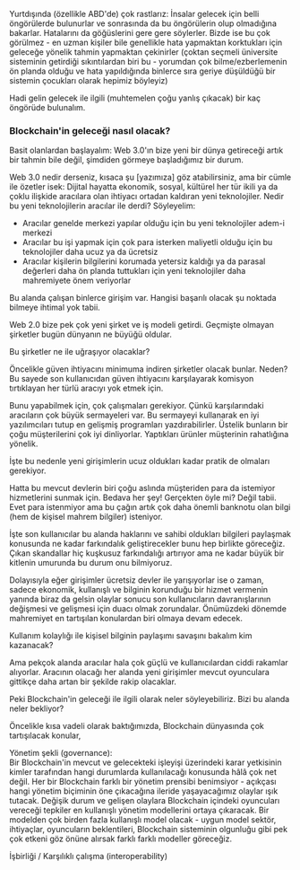Yurtdışında (özellikle ABD'de) çok rastlarız: İnsalar gelecek için belli öngörülerde bulunurlar ve sonrasında da bu öngörülerin olup olmadığına bakarlar. Hatalarını da göğüslerini gere gere söylerler. Bizde ise bu çok görülmez - en uzman kişiler bile genellikle hata yapmaktan korktukları için geleceğe yönelik tahmin yapmaktan çekinirler (çoktan seçmeli üniversite sisteminin getirdiği sıkıntılardan biri bu - yorumdan çok bilme/ezberlemenin ön planda olduğu ve hata yapıldığında binlerce sıra geriye düşüldüğü bir sistemin çocukları olarak hepimiz böyleyiz)

Hadi gelin gelecek ile ilgili (muhtemelen çoğu yanlış çıkacak) bir kaç öngörüde bulunalım. 

### Blockchain'in geleceği nasıl olacak?

Basit olanlardan başlayalım: Web 3.0'ın bize yeni bir dünya getireceği artık bir tahmin bile değil, şimdiden görmeye başladığımız bir durum. 

Web 3.0 nedir derseniz, kısaca şu [yazımıza] göz atabilirsiniz, ama bir cümle ile özetler isek: Dijital hayatta ekonomik, sosyal, kültürel her tür ikili ya da çoklu ilişkide aracılara olan ihtiyacı ortadan kaldıran yeni teknolojiler. Nedir bu yeni teknolojilerin aracılar ile derdi? Söyleyelim:
* Aracılar genelde merkezi yapılar olduğu için bu yeni teknolojiler adem-i merkezi
* Aracılar bu işi yapmak için çok para isterken maliyetli olduğu için bu teknolojiler daha ucuz ya da ücretsiz
* Aracılar kişilerin bilgilerini korumada yetersiz kaldığı ya da parasal değerleri daha ön planda tuttukları için yeni teknolojiler daha mahremiyete önem veriyorlar

Bu alanda çalışan binlerce girişim var. Hangisi başarılı olacak şu noktada bilmeye ihtimal yok tabii. 

Web 2.0 bize pek çok yeni şirket ve iş modeli getirdi. Geçmişte olmayan şirketler bugün dünyanın ne büyüğü oldular. 

Bu şirketler ne ile uğraşıyor olacaklar? 

Öncelikle güven ihtiyacını minimuma indiren şirketler olacak bunlar. Neden? Bu sayede son kullanıcıdan güven ihtiyacını karşılayarak komisyon tırtıklayan her türlü aracıyı yok etmek için. 

Bunu yapabilmek için, çok çalışmaları gerekiyor. Çünkü karşılarındaki aracıların çok büyük sermayeleri var. Bu sermayeyi kullanarak en iyi yazılımcıları tutup en gelişmiş programları yazdırabilirler. Üstelik bunların bir çoğu müşterilerini çok iyi dinliyorlar. Yaptıkları ürünler müşterinin rahatlığına yönelik. 

İşte bu nedenle yeni girişimlerin ucuz oldukları kadar pratik de olmaları gerekiyor.

Hatta bu mevcut devlerin biri çoğu aslında müşteriden para da istemiyor hizmetlerini sunmak için. Bedava her şey! Gerçekten öyle mi? Değil tabii. Evet para istenmiyor ama bu çağın artık çok daha önemli banknotu olan bilgi (hem de kişisel mahrem bilgiler) isteniyor. 

İşte son kullanıcılar bu alanda haklarını ve sahibi oldukları bilgileri paylaşmak konusunda ne kadar farkındalık geliştirecekler bunu hep birlikte göreceğiz. Çıkan skandallar hiç kuşkusuz farkındalığı artırıyor ama ne kadar büyük bir kitlenin umurunda bu durum onu bilmiyoruz. 

Dolayısıyla eğer girişimler ücretsiz devler ile yarışıyorlar ise o zaman, sadece ekonomik, kullanışlı ve bilginin korunduğu bir hizmet vermenin yanında biraz da gelsin olaylar sonucu son kullanıcıların davranışlarının değişmesi ve gelişmesi için duacı olmak zorundalar. Önümüzdeki dönemde mahremiyet en tartışılan konulardan biri olmaya devam edecek. 

Kullanım kolaylığı ile kişisel bilginin paylaşımı savaşını bakalım kim kazanacak? 

Ama pekçok alanda aracılar hala çok güçlü ve kullanıcılardan ciddi rakamlar alıyorlar. Aracının olacağı her alanda yeni girişimler mevcut oyunculara gittikçe daha artan bir şekilde rakip olacaklar. 

Peki Blockchain'in geleceği ile ilgili olarak neler söyleyebiliriz. Bizi bu alanda neler bekliyor?

Öncelikle kısa vadeli olarak baktığımızda, Blockchain dünyasında çok tartışılacak konular, 

Yönetim şekli (governance):  
Bir Blockchain'in mevcut ve gelecekteki işleyişi üzerindeki karar yetkisinin kimler tarafından hangi durumlarda kullanılacağı konusunda hâlâ çok net değil. Her bir Blockchain farklı bir yönetim prensibi benimsiyor - açıkçası hangi yönetim biçiminin öne çıkacağına ileride yaşayacağımız olaylar ışık tutacak. Değişik durum ve gelişen olaylara Blockchain içindeki oyuncuları vereceği tepkiler en kullanışlı yönetim modellerini ortaya çıkaracak. Bir modelden çok birden fazla kullanışlı model olacak - uygun model sektör, ihtiyaçlar, oyuncuların beklentileri, Blockchain sisteminin olgunluğu gibi pek çok etkeni göz önüne alırsak farklı farklı modeller göreceğiz. 


İşbirliği / Karşılıklı çalışma (interoperability)
